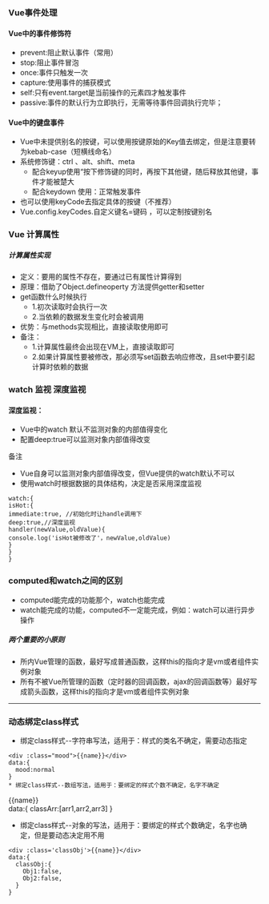 ### Vue事件处理

#### Vue中的事件修饰符

* prevent:阻止默认事件（常用）
* stop:阻止事件冒泡
* once:事件只触发一次
* capture:使用事件的捕获模式
* self:只有event.target是当前操作的元素四才触发事件
* passive:事件的默认行为立即执行，无需等待事件回调执行完毕；

#### Vue中的键盘事件

* Vue中未提供别名的按键，可以使用按键原始的Key值去绑定，但是注意要转为kebab-case（短横线命名）
* 系统修饰键：ctrl 、alt、shift、meta
   * 配合keyup使用“按下修饰键的同时，再按下其他键，随后释放其他键，事件才能被楚大
   * 配合keydown 使用：正常触发事件
* 也可以使用keyCode去指定具体的按键（不推荐）
* Vue.config.keyCodes.自定义键名=键码 ，可以定制按键别名

### Vue 计算属性

##### 计算属性实现

* 定义：要用的属性不存在，要通过已有属性计算得到
* 原理：借助了Object.defineoperty 方法提供getter和setter
* get函数什么时候执行
  * 1.初次读取时会执行一次
  * 2.当依赖的数据发生变化时会被调用
* 优势：与methods实现相比，直接读取使用即可
* 备注：
  * 1.计算属性最终会出现在VM上，直接读取即可
  * 2.如果计算属性要被修改，那必须写set函数去响应修改，且set中要引起计算时依赖的数据

### watch  监视 深度监视

#### 深度监视：

* Vue中的watch 默认不监测对象的内部值得变化
* 配置deep:true可以监测对象内部值得改变

备注

* Vue自身可以监测对象内部值得改变，但Vue提供的watch默认不可以
* 使用watch时根据数据的具体结构，决定是否采用深度监视

```vue
watch:{
isHot:{
immediate:true, //初始化时让handle调用下
deep:true,//深度监视
handler(newValue,oldValue){
console.log('isHot被修改了'，newValue,oldValue)
}
}
}
```

### computed和watch之间的区别
* computed能完成的功能那个，watch也能完成
* watch能完成的功能，computed不一定能完成，例如：watch可以进行异步操作

##### 两个重要的小原则
* 所内Vue管理的函数，最好写成普通函数，这样this的指向才是vm或者组件实例对象
* 所有不被Vue所管理的函数（定时器的回调函数，ajax的回调函数等）最好写成箭头函数，这样this的指向才是vm或者组件实例对象

***
### 动态绑定class样式
* 绑定class样式--字符串写法，适用于：样式的类名不确定，需要动态指定
```
<div :class="mood">{{name}}</div>
data:{
  mood:normal
}
* 绑定class样式--数组写法，适用于：要绑定的样式个数不确定，名字不确定
```
<div :class='classArr'>{{name}}</div>
data:{
  classArr:[arr1,arr2,arr3]
}

* 绑定class样式--对象的写法，适用于：要绑定的样式个数确定，名字也确定，但是要动态决定用不用
```
<div :class='classObj'>{{name}}</div>
data:{
  classObj:{
    Obj1:false,
    Obj2:false,
  }
}
